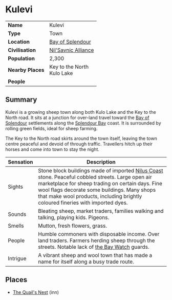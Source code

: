 # Kulevi

|||
| --- | --- |
| **Name** | Kulevi | place.4
| **Type** | Town |
| **Location** | [Bay of Splendour](../../civilisations/nilsavnic-alliance/states/bay-of-splendour.md) |
| **Civilisation** | [Nil'Savnic Alliance](../../civilisations/nilsavnic-alliance/nilsavnic-alliance.md) |
| **Population** | 2,300 |
| **Nearby Places** | Key to the North<br>Kulo Lake |
| **People** | |

## Summary

Kulevi is a growing sheep town along both Kulo Lake and the Key to the North road. It sits at a junction for over-land travel toward the [Bay of Splendour](../../civilisations/nilsavnic-alliance/states/bay-of-splendour.md) settlements along the [Splendour Bay](../seas-oceans/splendour-bay.md) coast. It is surrounded by rolling green fields, ideal for sheep farming.

The Key to the North road skirts around the town itself, leaving the town centre peaceful and devoid of through traffic. Travellers hitch up their horses and come into town to stay the night.

| Sensation | Description |
| ---- | --- |
| Sights | Stone block buildings made of imported [Nilus Coast](../../civilisations/nilsavnic-alliance/states/nilus-coast.md) stone. Peaceful cobbled streets. Large open air marketplace for sheep trading on certain days. Fine wool flags decorate some buildings. Many shops that make wool products, including brightly coloured fineries with imported dyes. |
| Sounds | Bleating sheep, market traders, families walking and talking, playing kids. Pigeons. |
| Smells | Mutton, fresh flowers, grass. |
| People | Humble commoners with disposable income. Over land traders. Farmers herding sheep through the streets. Notable lack of [the Bay Watch](../../organisations/guards/the-bay-watch.md) guards. |
| Intrigue | A vibrant sheep and wool town that has made a name for itself along a busy trade route. |

## Places

- [The Quail's Nest](../buildings/inns-taverns/the-quails-nest.md) (inn)
